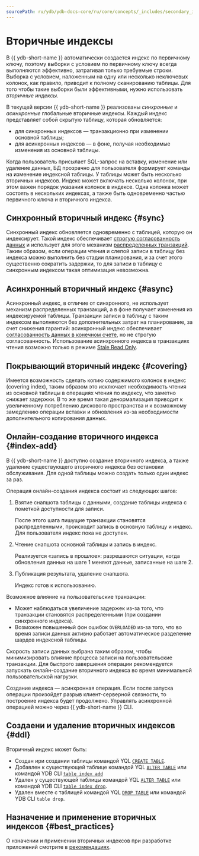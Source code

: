 ```yaml
---
sourcePath: ru/ydb/ydb-docs-core/ru/core/concepts/_includes/secondary_indexes.md
---
```

# Вторичные индексы

В {{ ydb-short-name }} автоматически создается индекс по первичному ключу, поэтому выборки с условием по первичному ключу всегда выполняются эффективно, затрагивая только требуемые строки. Выборка с условием, наложенным на одну или несколько неключевых колонок, как правило, приводит к полному сканированию таблицы. Для того чтобы такие выборки были эффективными, нужно использовать _вторичные индексы_.

В текущей версии {{ ydb-short-name }} реализованы _синхронные_ и _асинхронные_ глобальные вторичные индексы. Каждый индекс представляет собой скрытую таблицу, которая обновляется:

* для синхронных индексов — транзакционно при изменении основной таблицы;
* для асинхронных индексов — в фоне, получая необходимые изменения из основной таблицы.

Когда пользователь присылает SQL-запрос на вставку, изменение или удаление данных, БД прозрачно для пользователя формирует команды на изменение индексной таблицы. У таблицы может быть несколько вторичных индексов. Индекс может включать несколько колонок, при этом важен порядок указания колонок в индексе. Одна колонка может состоять в нескольких индексах, а также быть одновременно частью первичного ключа и вторичного индекса.

## Синхронный вторичный индекс {#sync}

Синхронный индекс обновляется одновременно с таблицей, которую он индексирует. Такой индекс обеспечивает [строгую согласованность данных](https://en.wikipedia.org/wiki/Consistency_model) и использует для этого механизм [распределенных транзакций](../transactions.md#distributed-tx). Таким образом, если операции чтения и слепой записи в таблицу без индекса можно выполнить без стадии планирования, и за счет этого существенно сократить задержки, то для записи в таблицу с синхронным индексом такая оптимизация невозможна.

## Асинхронный вторичный индекс {#async}

Асинхронный индекс, в отличие от синхронного, не использует механизм распределенных транзакций, а в фоне получает изменения из индексируемой таблицы. Транзакции записи в таблицу с таким индексом выполняются без дополнительных затрат на планирование, за счет снижения гарантий: асинхронный индекс обеспечивает [согласованность данных в конечном счете](https://en.wikipedia.org/wiki/Eventual_consistency), но не строгую согласованность. Использование асинхронного индекса в транзакциях чтения возможно только в режиме [Stale Read Only](transactions.md#modes).

## Покрывающий вторичный индекс {#covering}

Имеется возможность сделать копию содержимого колонок в индекс (covering index), таким образом это исключает необходимость чтения из основной таблицы в операциях чтения по индексу, что заметно снижает задержки. В то же время такая денормализация приводит к увеличенному потреблению дискового пространства и к возможному замедлению операции вставки и обновления из-за необходимости дополнительного копирования данных.

## Онлайн-создание вторичного индекса {#index-add}

В {{ ydb-short-name }} доступно создание вторичного индекса, а также удаление существующего вторичного индекса без остановки обслуживания. Для одной таблицы можно создать только один индекс за раз.

Операция онлайн-создания индекса состоит из следующих шагов:

1. Взятие снапшота таблицы с данными, создание таблицы индекса с пометкой доступности для записи.

    После этого шага пишущие транзакции становятся распределенными, происходит запись в основную таблицу и индекс. Для пользователя индекс пока не доступен.
1. Чтение снапшота основной таблицы и запись в индекс.

    Реализуется «запись в прошлое»: разрешаются ситуации, когда обновления данных на шаге 1 меняют данные, записанные на шаге 2.
1. Публикация результата, удаление снапшота.

    Индекс готов к использованию.

Возможное влияние на пользовательские транзакции:

* Может наблюдаться увеличение задержек из-за того, что транзакции становятся распределенными (при создании синхронного индекса).
* Возможен повышенный фон ошибок `OVERLOADED` из-за того, что во время записи данных активно работает автоматическое разделение шардов индексной таблицы.

Скорость записи данных выбрана таким образом, чтобы минимизировать влияние процесса записи на пользовательские транзакции. Для быстрого завершения операции рекомендуется запускать онлайн-создание вторичного индекса во время минимальной пользовательской нагрузки.

Создание индекса — асинхронная операция. Если после запуска операции произойдет разрыв клиент-серверной связности, то построение индекса будет продолжено. Управлять асинхронной операцией можно через {{ ydb-short-name }} CLI.

## Создаени и удаление вторичных индексов {#ddl}

Вторичный индекс может быть:

- Создан ири создании таблицы командой YQL [`CREATE TABLE`](../../yql/reference/syntax/create_table.md).
- Добавлен к существующей таблице командой YQL [`ALTER TABLE`](../../yql/reference/syntax/alter_table.md) или командой YDB CLI [`table index add`](../../reference/ydb-cli/commands/secondary_index.md#add)
- Удален у существующей таблицы командой YQL [`ALTER TABLE`](../../yql/reference/syntax/alter_table.md) или командой YDB CLI [`table index drop`](../../reference/ydb-cli/commands/secondary_index.md#drop).
- Удален вместе с таблицей командой YQL [`DROP TABLE`](../../yql/reference/syntax/drop_table.md) или командой YDB CLI `table drop`.

## Назначение и применение вторичных индексов {#best_practices}

О нзначении и применении вторичных индексов при разработке приложений смотрите в [рекомендациях](../../best_practices/secondary_indexes.md).
